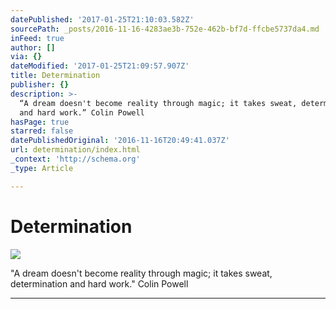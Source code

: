 ```yaml
---
datePublished: '2017-01-25T21:10:03.582Z'
sourcePath: _posts/2016-11-16-4283ae3b-752e-462b-bf7d-ffcbe5737da4.md
inFeed: true
author: []
via: {}
dateModified: '2017-01-25T21:09:57.907Z'
title: Determination
publisher: {}
description: >-
  “A dream doesn't become reality through magic; it takes sweat, determination
  and hard work.” Colin Powell
hasPage: true
starred: false
datePublishedOriginal: '2016-11-16T20:49:41.037Z'
url: determination/index.html
_context: 'http://schema.org'
_type: Article

---
```

# Determination
![](https://the-grid-user-content.s3-us-west-2.amazonaws.com/c869a6e2-cad5-4237-aaf9-864aa4206d79.jpg)

"A dream doesn't become reality through magic; it takes sweat, determination and hard work." Colin Powell

---
